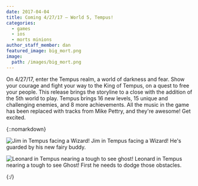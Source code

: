 ```yaml
---
date: 2017-04-04
title: Coming 4/27/17 – World 5, Tempus!
categories:
  - games
  - ios
  - morts minions
author_staff_member: dan
featured_image: big_mort.png
image:
  path: /images/big_mort.png
---
```


On 4/27/17, enter the Tempus realm, a world of darkness and fear. Show your courage and fight your way to the King of Tempus, on a quest to free your people. This release brings the storyline to a close with the addition of the 5th world to play. Tempus brings 16 new levels, 15 unique and challenging enemies, and 8 more achievements. All the music in the game has been replaced with tracks from Mike Pettry, and they're awesome! Get excited.

{::nomarkdown}

<div class="row">
<div class="col-md-6">

<img class="center-block" src="{{ site.baseurl }}/images/jim-tempus.png" alt="Jim in Tempus facing a Wizard!"/> Jim in Tempus facing a Wizard! He's guarded by his new fairy buddy.

</div>
<div class="col-md-6">

<img class="center-block" src="{{ site.baseurl }}/images/leonard-tempus.png" alt="Leonard in Tempus nearing a tough to see ghost!"/> Leonard in Tempus nearing a tough to see Ghost! First he needs to dodge those obstacles.

</div>
</div>

{:/}
